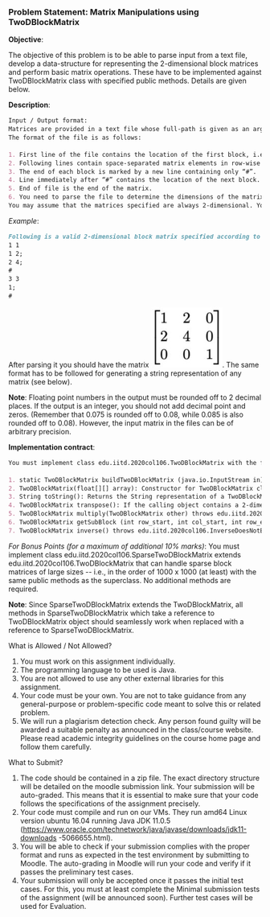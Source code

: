 ### Problem Statement: Matrix Manipulations using TwoDBlockMatrix



**Objective**:

The objective of this problem is to be able to parse input from a text file, develop a data-structure for representing the 2-dimensional block matrices and perform basic matrix operations.
These have to be implemented against TwoDBlockMatrix class with specified public methods.
Details are given below.


**Description**:
```markdown
Input / Output format:
Matrices are provided in a text file whose full-path is given as an argument to one of the static methods - see below.
The format of the file is as follows:

1. First line of the file contains the location of the first block, i.e., the (row, col) of the block specified as two integer values separated by a space. Row and column indexes start at 1.
2. Following lines contain space-separated matrix elements in row-wise order that are all floats. The line ends at the first occurrence of a semicolon.
3. The end of each block is marked by a new line containing only “#”.
4. Line immediately after “#” contains the location of the next block.
5. End of file is the end of the matrix.
6. You need to parse the file to determine the dimensions of the matrix.
You may assume that the matrices specified are always 2-dimensional. You must construct the smallest block matrix (in terms of the number of rows and columns) possible with the given input.
```

_Example_:
```markdown
Following is a valid 2-dimensional block matrix specified according to the above-specified format:
1 1
1 2;
2 4;
#
3 3
1;
#
```

After parsing it you should have the matrix ![matrix](https://github.com/Aman-Godara/Projects/blob/temp/2D_Block_Matrix/Matrix.JPG). The same format has to be followed for generating a string representation of any matrix (see below).

**Note**: 
Floating point numbers in the output must be rounded off to 2 decimal places. If the output is an integer, you should not add decimal point and zeros. (Remember that 0.075 is rounded off to 0.08, while 0.085 is also rounded off to 0.08). However, the input matrix in the files can be of arbitrary precision.


**Implementation contract**:
```markdown
You must implement class edu.iitd.2020col106.TwoDBlockMatrix with the following public methods:

1. static TwoDBlockMatrix buildTwoDBlockMatrix (java.io.InputStream in): This is a static method on the TwoDBlockMatrix class which takes a reference to a stream from which the matrix --formatted as above-- is read and a reference to the newly created object is returned.
2. TwoDBlockMatrix(float[][] array): Constructor for TwoDBlockMatrix class from a 2-dimensional array of floats.
3. String toString(): Returns the String representation of a TwoDBlockMatrix object according to the format described above, which when printed (or written to a file) should match the desired result.
4. TwoDBlockMatrix transpose(): If the calling object contains a 2-dimensional matrix of size m x n. The method should return the new transposed 2-dimensional matrix of size n x m. The original matrix must remain unchanged.
5. TwoDBlockMatrix multiply(TwoDBlockMatrix other) throws edu.iitd.2020col106.IncompatibleDimensionException: This method takes another matrix object of type TwoDBlockMatrix. The task is to perform matrix multiplication this x other. The method should return the product matrix. If the two matrices are not compatible, you must throw the specified exception.
6. TwoDBlockMatrix getSubBlock (int row_start, int col_start, int row_end, int col_end) throws edu.iitd.2020col106.SubBlockNotFoundException: This method returns the sub-block of the TwoDBlockMatrix object that belongs to the slice with rows between {row_start, row_end} and columns between {col_start, col_end}. Note that the exception has to be thrown when there is no underlying sub-block in the specified range.
7. TwoDBlockMatrix inverse() throws edu.iitd.2020col106.InverseDoesNotExistException: The method should return a new TwoDBlockMatrix object containing the inverse of the given matrix. In case the inverse matrix does not exist, you must raise an exception rather than returning anything.
```

_For Bonus Points (for a maximum of additional 10% marks)_:
You must implement class edu.iitd.2020col106.SparseTwoDBlockMatrix extends edu.iitd.2020col106.TwoDBlockMatrix that can handle sparse block matrices of large sizes -- i.e., in the order of 1000 x 1000 (at least) with the same public methods as the superclass.
No additional methods are required.

**Note**:
Since SparseTwoDBlockMatrix extends the TwoDBlockMatrix, all methods in SparseTwoDBlockMatrix which take a reference to TwoDBlockMatrix object should seamlessly work when replaced with a reference to SparseTwoDBlockMatrix.


What is Allowed / Not Allowed?
1. You must work on this assignment individually.
2. The programming language to be used is Java.
3. You are not allowed to use any other external libraries for this assignment.
4. Your code must be your own. You are not to take guidance from any
general-purpose or problem-specific code meant to solve this or related problem.
5. We will run a plagiarism detection check. Any person found guilty will be awarded
a suitable penalty as announced in the class/course website. Please read
academic integrity guidelines on the course home page and follow them
carefully.

What to Submit?
1. The code should be contained in a zip file. The exact directory structure will be
detailed on the moodle submission link. Your submission will be auto-graded.
This means that it is essential to make sure that your code follows the
specifications of the assignment precisely.
2. Your code must compile and run on our VMs. They run amd64 Linux version
ubuntu 16.04 running Java JDK 11.0.5
(https://www.oracle.com/technetwork/java/javase/downloads/jdk11-downloads
-5066655.html).
3. You will be able to check if your submission complies with the proper format and
runs as expected in the test environment by submitting to Moodle. The
auto-grading in Moodle will run your code and verify if it passes the preliminary
test cases.
4. Your submission will only be accepted once it passes the initial test cases. For
this, you must at least complete the Minimal submission tests of the assignment
(will be announced soon). Further test cases will be used for Evaluation.
